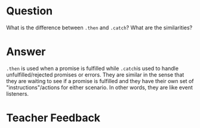 # Question

What is the difference between `.then` and `.catch`? What are the similarities?

# Answer

`.then` is used when a promise is fulfilled while `.catch`is used to handle unfulfilled/rejected promises or errors. They are similar in the sense that they are waiting to see if a promise is fulfilled and they have their own set of "instructions"/actions for either scenario. In other words, they are like event listeners.

# Teacher Feedback
